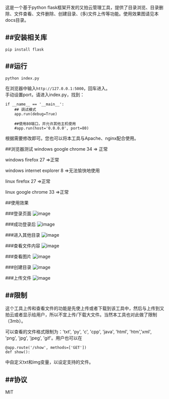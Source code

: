 这是一个基于python flask框架开发的又拍云管理工具，提供了目录浏览、目录删除、文件查看、文件删除、创建目录、(多)文件上传等功能。使用效果图请见本docs目录。


##安装相关库
---

    pip install flask

##运行
---

    python index.py

在浏览器中输入`http://127.0.0.1:5000`，回车进入。  
手动设置port，请进入index.py，找到：

    if __name__ == '__main__':
        ## 调试模式
        app.run(debug=True)

        ##使用80端口，并允许其他主机使用
        #app.run(host='0.0.0.0', port=80)

根据需要修改即可。您也可以将本工具与Apache、nginx配合使用。

##浏览器测试
windows google chrome 34 => 正常

windows firefox 27 =>正常

windows internet explorer 8 =>无法愉快地使用

linux firefox 27 =>正常

linux google chrome 33 =>正常


##使用效果

###登录页面
![image](https://gitcafe.com/letianbiji/Flask-dashboard-for-UPYUN/raw/master/docs/%E7%99%BB%E5%BD%95%E7%AA%97%E5%8F%A3.png)

###成功登录后
![image](https://gitcafe.com/letianbiji/Flask-dashboard-for-UPYUN/raw/master/docs/%E7%99%BB%E5%BD%95%E5%90%8E.png)

###进入其他目录
![image](https://gitcafe.com/letianbiji/Flask-dashboard-for-UPYUN/raw/master/docs/%E8%BF%9B%E5%85%A5%E5%85%B6%E4%BB%96%E7%9B%AE%E5%BD%95.png)

###查看文件内容
![image](https://gitcafe.com/letianbiji/Flask-dashboard-for-UPYUN/raw/master/docs/%E6%9F%A5%E7%9C%8B%E6%96%87%E4%BB%B6%E5%86%85%E5%AE%B9.png)

###查看图片
![image](https://gitcafe.com/letianbiji/Flask-dashboard-for-UPYUN/raw/master/docs/查看图片.png)

###创建目录
![image](https://gitcafe.com/letianbiji/Flask-dashboard-for-UPYUN/raw/master/docs/%E5%88%9B%E5%BB%BA%E7%9B%AE%E5%BD%95.png)

###上传文件
![image](https://gitcafe.com/letianbiji/Flask-dashboard-for-UPYUN/raw/master/docs/%E4%B8%8A%E4%BC%A0%E6%96%87%E4%BB%B6.png)

##限制
---
这个工具上传和查看文件的功能是先使上传或者下载到该工具中，然后与上传到又拍云或者显示给用户，所以不宜上传/下载大文件。当然本工具也对此做了限制（3mb）。

可以查看的文件格式限制为：'txt', 'py', 'c', 'cpp', 'java', 'html', 'htm','xml', 'png', 'jpg', 'jpeg', 'gif'。用户也可以在

    @app.route('/show', methods=['GET'])
    def show():

中自定义txt和img变量，以设定支持的文件。

##协议
---
MIT
